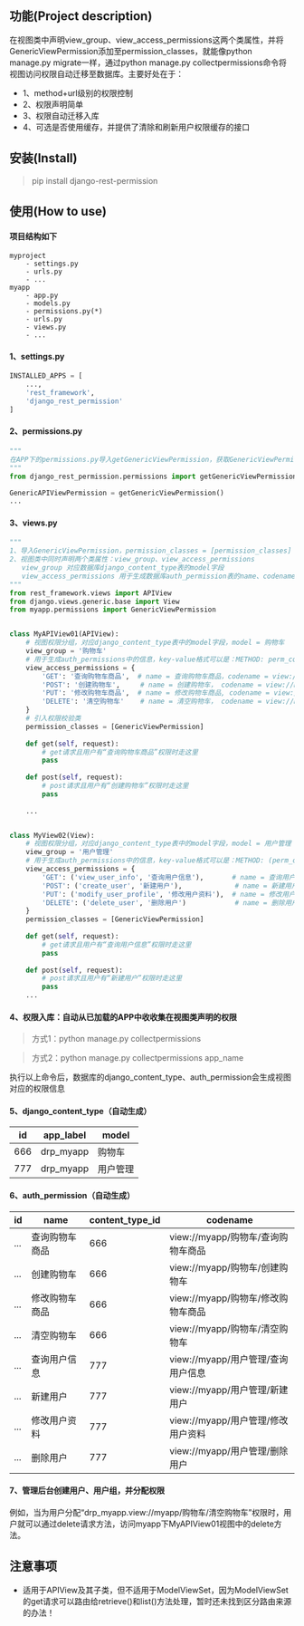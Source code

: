 ## 功能(Project description)

在视图类中声明view_group、view_access_permissions这两个类属性，并将GenericViewPermission添加至permission_classes，就能像python manage.py migrate一样，通过python manage.py collectpermissions命令将视图访问权限自动迁移至数据库。主要好处在于：
* 1、method+url级别的权限控制
* 2、权限声明简单
* 3、权限自动迁移入库
* 4、可选是否使用缓存，并提供了清除和刷新用户权限缓存的接口


## 安装(Install)

> pip install django-rest-permission

## 使用(How to use)
####  项目结构如下
```
myproject
    - settings.py
    - urls.py
    - ...
myapp
    - app.py
    - models.py
    - permissions.py(*)
    - urls.py
    - views.py
    - ...
```

#### 1、settings.py
```python
INSTALLED_APPS = [
    ...,
    'rest_framework',
    'django_rest_permission'
]
```

####  2、permissions.py

```python
"""
在APP下的permissions.py导入getGenericViewPermission，获取GenericViewPermission
"""
from django_rest_permission.permissions import getGenericViewPermission

GenericAPIViewPermission = getGenericViewPermission()
...
```

#### 3、views.py
```python
"""
1、导入GenericViewPermission，permission_classes = [permission_classes]
2、视图类中同时声明两个类属性：view_group、view_access_permissions
   view_group 对应数据库django_content_type表的model字段
   view_access_permissions 用于生成数据库auth_permission表的name、codename字段
"""
from rest_framework.views import APIView
from django.views.generic.base import View
from myapp.permissions import GenericViewPermission


class MyAPIView01(APIView):
    # 视图权限分组，对应django_content_type表中的model字段，model = 购物车
    view_group = '购物车'
    # 用于生成auth_permissions中的信息，key-value格式可以是：METHOD: perm_code
    view_access_permissions = {
        'GET': '查询购物车商品',  # name = 查询购物车商品，codename = view://myapp/购物车/查询购物车商品
        'POST': '创建购物车',     # name = 创建购物车， codename = view://myapp/购物车/创建购物车
        'PUT': '修改购物车商品',  # name = 修改购物车商品, codename = view://myapp/购物车/修改购物车商品
        'DELETE': '清空购物车'    # name = 清空购物车， codename = view://myapp/购物/清空购物车
    }
    # 引入权限校验类
    permission_classes = [GenericViewPermission]
    
    def get(self, request):
        # get请求且用户有“查询购物车商品”权限时走这里
        pass
    
    def post(self, request):
        # post请求且用户有“创建购物车”权限时走这里
        pass
    
    ...


class MyView02(View):
    # 视图权限分组，对应django_content_type表中的model字段，model = 用户管理
    view_group = '用户管理'
    # 用于生成auth_permissions中的信息，key-value格式可以是：METHOD: (perm_code, perm_name)
    view_access_permissions = {
        'GET': ('view_user_info', '查询用户信息'),       # name = 查询用户信息, codename = view://myapp/用户管理/view_user_info
        'POST': ('create_user', '新建用户'),             # name = 新建用户, codename = view://myapp/用户管理/create_user
        'PUT': ('modify_user_profile', '修改用户资料'),  # name = 修改用户资料, codename = view://myapp/用户管理/modify_user_profile
        'DELETE': ('delete_user', '删除用户')            # name = 删除用户, codename = view://myapp/用户管理/delete_user
    }
    permission_classes = [GenericViewPermission]
    
    def get(self, request):
        # get请求且用户有“查询用户信息”权限时走这里
        pass
    
    def post(self, request):
        # post请求且用户有“新建用户”权限时走这里
        pass
    ...
```

#### 4、权限入库：自动从已加载的APP中收收集在视图类声明的权限

> 方式1：python manage.py collectpermissions

> 方式2：python manage.py collectpermissions app_name

执行以上命令后，数据库的django_content_type、auth_permission会生成视图对应的权限信息

#### 5、django_content_type（自动生成）

| id  | app_label | model |
|-----|-----------|-------|
| 666 | drp_myapp | 购物车   |
| 777 | drp_myapp | 用户管理  |

#### 6、auth_permission（自动生成）

| id| name| content_type_id | codename                 |
|---|-----|-----------------|--------------------------|
| ... | 查询购物车商品 | 666 | view://myapp/购物车/查询购物车商品 |
| ... | 创建购物车 | 666 | view://myapp/购物车/创建购物车   |
| ... | 修改购物车商品 | 666 | view://myapp/购物车/修改购物车商品 |
| ... | 清空购物车 | 666 | view://myapp/购物车/清空购物车   |
| ... | 查询用户信息 | 777 | view://myapp/用户管理/查询用户信息 |
| ... | 新建用户 | 777 | view://myapp/用户管理/新建用户   |
| ... | 修改用户资料 | 777 | view://myapp/用户管理/修改用户资料 |
| ... | 删除用户 | 777 | view://myapp/用户管理/删除用户   |

#### 7、管理后台创建用户、用户组，并分配权限 

例如，当为用户分配“drp_myapp.view://myapp/购物车/清空购物车”权限时，用户就可以通过delete请求方法，访问myapp下MyAPIView01视图中的delete方法。

## 注意事项
* 适用于APIView及其子类，但不适用于ModelViewSet，因为ModelViewSet的get请求可以路由给retrieve()和list()方法处理，暂时还未找到区分路由来源的办法！
